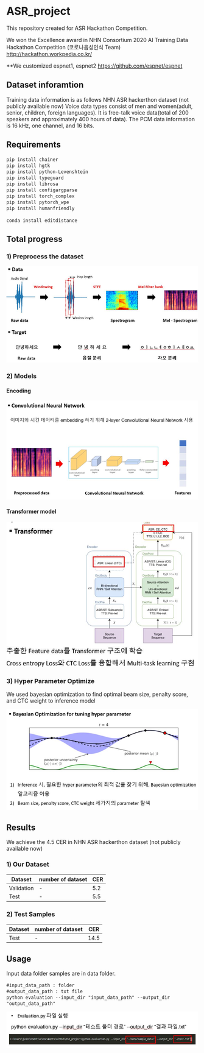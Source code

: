 # ASR_project
This repository created for ASR Hackathon Competition. 

We won the Excellence award in NHN Consortium 2020 AI Training Data Hackathon Competition (코로나음성인식 Team)
http://hackathon.workpedia.co.kr/

**We customized espnet1, espnet2
https://github.com/espnet/espnet


## Dataset inforamtion
Training data information is as follows
NHN ASR hackerthon dataset (not publicly available now)
Voice data types consist of men and women(adult, senior, children, foreign languages).
It is free-talk voice data(total of 200 speakers and approximately 400 hours of data).
The PCM data information is 16 kHz, one channel, and 16 bits.


## Requirements
```
pip install chainer
pip install hgtk
pip install python-Levenshtein
pip install typeguard
pip install librosa
pip install configargparse
pip install torch_complex
pip install pytorch_wpe
pip install humanfriendly

conda install editdistance
```

## Total progress

### 1) Preprocess the dataset

![Preprocess](./images/preprocess.JPG)
### 2) Models

#### Encoding

![Convolutional Neural Network](./images/CNN.JPG)

#### Transformer model

![Transformers](./images/Transformers.JPG)

### 3) Hyper Parameter Optimize

We used bayesian optimization to find optimal beam size, penalty score, and CTC weight to inference model

![Bayesian Optimization](./images/BayesianOptimization.JPG)

## Results

We achieve the 4.5 CER in NHN ASR hackerthon dataset (not publicly available now)

### 1) Our Dataset
|Dataset|number of dataset|CER|
|------|---|---|
|Validation|-|5.2|
|Test|-|5.5|

### 2) Test Samples
|Dataset|number of dataset|CER|
|------|---|---|
|Test|-|14.5|


## Usage

Input data folder samples are in data folder.
```
#input_data_path : folder
#output_data_path : txt file
python evaluation --input_dir "input_data_path" --output_dir "output_data_path"
```
![Usage](./images/usage.JPG)
